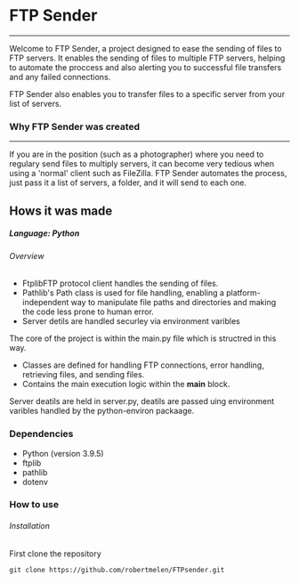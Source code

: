 

# FTP Sender
---

Welcome to FTP Sender, a project designed to ease the sending of files to FTP servers. It enables the sending of files to multiple FTP servers, helping to automate the proccess and also alerting you to successful file transfers and any failed connections. 

FTP Sender also enables you to transfer files to a specific server from your list of servers.

### Why FTP Sender was created
---
If you are in the position (such as a photographer) where you need to regulary send files to multiply servers, it can become very tedious when using a 'normal' client such as FileZilla. FTP Sender automates the process, just pass it a list of servers, a folder, and it will send to each one.

## Hows it was made

##### Language: Python

###### Overview 

- FtplibFTP protocol client handles the sending of files.
 - Pathlib's Path class is used for file handling, enabling a platform-independent way to manipulate file paths and directories and making the code less prone to human error. 
 - Server detils are handled securley via environment varibles   


The core of the project is within the main.py file which is structred in this way.

- Classes are defined for handling FTP connections, error handling, retrieving files, and sending files.
- Contains the main execution logic within the __main__ block.

Server deatils are held in server.py, deatils are passed uing environment varibles handled by the python-environ packaage.

### Dependencies
- Python (version 3.9.5)
- ftplib 
- pathlib
- dotenv

### How to use

###### Installation
First clone the repository
```
git clone https://github.com/robertmelen/FTPsender.git
```


